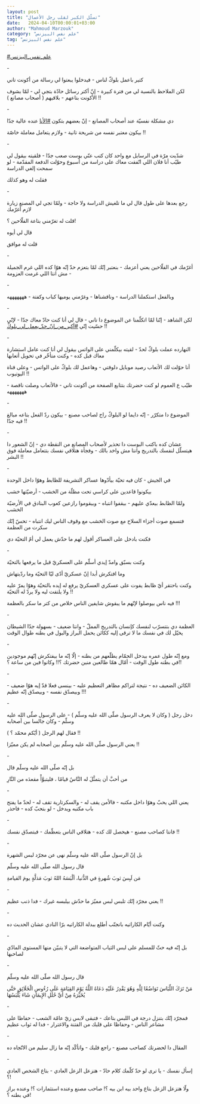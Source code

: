 ```yaml
---
layout: post
title: "تسلّل الكبر لقلب رجل الأعمال"
date:   2024-04-10T00:00:01+03:00
author: "Mahmoud Marzouk"
category: "علم نفس البيزنس"
tag: "علم نفس البيزنس"
---
```



[<u>\#علم\_نفس\_البيزنس</u>](https://www.facebook.com/hashtag/%D8%B9%D9%84%D9%85_%D9%86%D9%81%D8%B3_%D8%A7%D9%84%D8%A8%D9%8A%D8%B2%D9%86%D8%B3?__eep__=6&__cft__%5b0%5d=AZUIqVb3MSE-0tpaDMQqFeUfTszs7DZO3n5Sx4H9ND89aAM7FXpb9_v5Y7BljUWptHlp38hMxs12NXB630Q8LYU4Z8vRzd2nrR53Fp0LkTT1rZvpK2VijEKwyjyVFh2HCP1zEHGlhSMYQIkB-xgbyQ_LcG3Bt-itLb3ZTLSaE9b3YTh5uxMu524LgTSzjYQeWDg&__tn__=*NK-R)

\-

كتير باعمل بلوكّ لناس - فيدخلوا يبعتوا لي رسالة من أكونت
تاني

لكن الملاحظ بالنسبة لي من فترة كبيرة - إنّ أكتر رسائل
حادّة بتجي لي - لمّا بشوف الأكونت بتاعهم - بلاقيهم ( أصحاب مصانع )
!!

\-

دي مشكلة نفسيّة عند أصحاب المصانع - إنّ بعضهم بتكون
[<u>\#الأنا</u>](https://www.facebook.com/hashtag/%D8%A7%D9%84%D8%A3%D9%86%D8%A7?__eep__=6&__cft__%5b0%5d=AZUIqVb3MSE-0tpaDMQqFeUfTszs7DZO3n5Sx4H9ND89aAM7FXpb9_v5Y7BljUWptHlp38hMxs12NXB630Q8LYU4Z8vRzd2nrR53Fp0LkTT1rZvpK2VijEKwyjyVFh2HCP1zEHGlhSMYQIkB-xgbyQ_LcG3Bt-itLb3ZTLSaE9b3YTh5uxMu524LgTSzjYQeWDg&__tn__=*NK-R)
عنده عالية جدّا

بيكون معتبر نفسه من شريحة تانية - ولازم يتعامل معاملة
خاصّة !!

\-

شدّيت مرّة في الرسايل مع واحد كان كتب عنّي بوست صعب جدّا -
فلقيته بيقول لي طيّب أنا فلان اللي اتّفقت معاك على دراسة من أسبوع وحوّلت
الدفعة المقدّمة - لو سمحت إلغي الدراسة

فقلت له وهو كذلك

\-

رجع بعدها على طول قال لي ما تلغيش الدراسة ولا حاجة -
ولمّا تجي لي المصنع زيارة لازم أغرّمك

قلت له تغرّمني بتاعة الفلّاحين ؟!

قال لي أيوه

قلت له موافق

\-

أغرّمك في الفلّاحين يعني أعزمك - بنعتبر إنّك لمّا بتعزم حدّ
إنّه هوّا كده اللي غرم الجميلة - مش انتا اللي غرمت العزومة

\-

وبالفعل استكملنا الدراسة - وناقشناها - وغرّمني يوميها
كباب وكفتة - هههههههه

\-

لكن الشاهد - إنّنا لمّا اتكلّمنا عن الموضوع دا تاني - قال
لي أنا كنت حادّ معاك جدّا - لإنّي حسّيت إنّي
[<u>\#أكبر\_من\_إنّ\_حدّ\_يعمل\_لي\_بلوكّ</u>](https://www.facebook.com/hashtag/%D8%A3%D9%83%D8%A8%D8%B1_%D9%85%D9%86_%D8%A5%D9%86%D9%91_%D8%AD%D8%AF%D9%91_%D9%8A%D8%B9%D9%85%D9%84_%D9%84%D9%8A_%D8%A8%D9%84%D9%88%D9%83%D9%91?__eep__=6&__cft__%5b0%5d=AZUIqVb3MSE-0tpaDMQqFeUfTszs7DZO3n5Sx4H9ND89aAM7FXpb9_v5Y7BljUWptHlp38hMxs12NXB630Q8LYU4Z8vRzd2nrR53Fp0LkTT1rZvpK2VijEKwyjyVFh2HCP1zEHGlhSMYQIkB-xgbyQ_LcG3Bt-itLb3ZTLSaE9b3YTh5uxMu524LgTSzjYQeWDg&__tn__=*NK-R)
!!

\-

النهارده عملت بلوكّ لحدّ - لقيته بيكلّمني على الواتس بيقول
لي أنا كنت عامل استشارة معاك قبل كده - وكنت متأخّر في تحويل
أتعابها

أنا حوّلت لك الأتعاب رصيد موبايل دلوقتي - وهاعمل لك بلوكّ
على الواتس - وعلى قناة اليوتيوب !!

طيّب ع العموم لو كنت حضرتك بتتابع الصفحة من أكونت تاني -
فالأتعاب وصلت ناقصة - هههههههه

\-

الموضوع دا متكرّر - إنّه دايما لو البلوكّ راح لصاحب مصنع -
بيكون ردّ الفعل بتاعه مبالغ فيه جدّا !!

\-

عشان كده باكتب البوست دا تحذير لأصحاب المصانع من النقطة
دي - إنّ الشعور دا هيتسلّل لنفسك بالتدريج وانتا مش واخد بالك - وفجأة
هتلاقي نفسك بتتعامل معاملة فوق البشر !!

\-

في الجيش - كان فيه تحيّة بيأدّوها عساكر التشريفة للظابط
وهوّا داخل الوحدة

بيكونوا قاعدين على كراسي تحت مظلّة من الخشب - أرضيّتها
خشب

ولمّا الظابط بيعدّي عليهم - بيقفوا انتباه - وبيقوموا
رازعين كعوب البنادق في الأرضيّة الخشب

فتسمع صوت أجزاء السلاح مع صوت الخشب مع وقوف الناس ليك
انتباه - تحسّ إنّك سكرت من العظمة

فكنت بادخل على العساكر أقول لهم ما حدّش يعمل لي أمّ التحيّة
دي

\-

وكنت بسبّق وامدّ إيدي أسلّم على العسكريّ قبل ما يرفعها
بالتحيّة

وما افتكرش أبدا إنّ عسكريّ أدّى ليّا التحيّة وما
ردّيتهاش

وكنت باحتقر أيّ ظابط يفوت على عسكري العسكريّ يرفع له إيده
بالتحيّة وهوّا يمرّ عليه ولا يلتفت ليه ولا يردّ له التحيّة !!

فيه ناس بيوصلوا لإنّهم ما يبقوش شايفين الناس خلاص من كتر
ما سكر بالعظمة !!!

\-

العظمة دي بتتسرّب لنفسك كإنسان بالتدريج المملّ - وانتا
ضعيف - بسهولة جدّا الشيطان يخيّل لك في نفسك ما لا ترقى إليه ككائن يحمل
البراز والبول في بطنه طوال الوقت

\-

ومع إنّه طول عمره بيدخل الحمّام يطلّعهم من بطنه - إلّا إنّه
ما بيفتكرش إنّهم موجودين في بطنه طول الوقت - أمّال همّا طالعين منين حضرتك
؟!! وكانوا فين من ساعة ؟!!

\-

الكائن الضعيف ده - نتيجة لتراكم مظاهر التعظيم عليه -
بينسى فعلا قدّ إيه هوّا ضعيف - وبيصدّق نفسه - وبيصدّق إنّه عظيم !!!

\-

دخل رجل ( وكان لا يعرف الرسول صلّى الله عليه وسلّم ) - على
الرسول صلّى الله عليه وسلّم - وكان جالسا بين أصحابه

فقال لهم الرجل ( أيّكم محمّد ؟ ) !!

يعني الرسول صلّى الله عليه وسلّم بين أصحابه لم يكن
مميّزا !!

\-

بل إنّه صلّى الله عليه وسلّم قال

من أحبَّ أن يتمثَّلَ له النَّاسُ قيامًا ، فليتبوَّأْ مقعدَه من
النَّارِ

\-

يعني اللي يحبّ وهوّا داخل مكتبه - فالأمن يقف له -
والسكرتارية تقف له - لحدّ ما يفتح باب مكتبه
ويدخل - لو بتحبّ كده - فاحذر

\-

فانتا كصاحب مصنع - هيحصل لك كده - هتلاقي الناس بتعظّمك -
فبتصدّق نفسك !!

\-

بل إنّ الرسول صلّى الله عليه وسلّم نهى عن مجرّد لبس
الشهرة

قال رسول الله صلّى الله عليه وسلّم

مَن لَبِسَ ثوبَ شُهرةٍ في الدُّنيا، ألْبَسَهُ اللهُ ثوبَ مَذلَّةٍ يومَ
القيامةِ

\-

يعني مجرّد إنّك تلبس لبس مميّز ما حدّش بيلبسه غيرك - فدا ذنب
عظيم !!

\-

وكنت أيّام الكاراتيه باتجنّب أطلع ببدلة الكاراتيه برّا
النادي عشان الحديث ده

\-

بل إنّه فيه حثّ للمسلم على لبس الثياب المتواضعة التي لا
يتبيّن منها المستوى المادّي لصاحبها

\-

قال رسول الله صلّى الله عليه وسلّم

مَنْ تَرَكَ اللِّبَاسَ تَوَاضُعًا لِلَّهِ وَهُوَ يَقْدِرُ عَلَيْهِ دَعَاهُ اللَّهُ يَوْمَ
القِيَامَةِ عَلَى رُءُوسِ الْخَلَائِقِ حَتَّى يُخَيِّرَهُ مِنْ أَيِّ حُلَلِ الإِيمَانِ شَاءَ يَلْبَسُهَا

\-

فمجرّد إنّك بتنزل درجة في اللبس بتاعك - فتبقى لابس زيّ عامّة
الشعب - حفاظا على مشاعر الناس - وحفاظا على قلبك من الفتنة والاغترار -
فدا له ثواب عظيم

\-

المقال دا لحضرتك كصاحب مصنع - راجع قلبك - واتأكّد إنّه ما
زال سليم من الاتّجاه ده

\-

إسأل نفسك - يا ترى لو حدّ كلّمك كلام حادّ - هتزعل الزعل
العادي - بتاع الشخص العادي ؟!

ولّا هتزعل الزعل بتاع واحد بيه ابن بيه ؟! صاحب مصنع وعنده
استثمارات ؟! وعنده براز في بطنه ؟!
